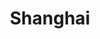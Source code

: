 ---
title:      Shanghai
address:    "Suite 407 Apollo Building, 1440 Yan An Middle Road, Jing’an District, Shanghai, 200040"
telphone:   "+86 1381 624 0779"
email:      "shanghai@sagamore.com"
sort:       3
---